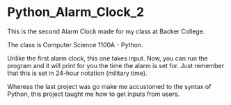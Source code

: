# Python_Alarm_Clock_2

This is the second Alarm Clock made for my class at Backer College.

The class is Computer Science 1100A - Python.

Unlike the first alarm clock, this one takes input.
Now, you can run the program and it will print for you the time the alarm is set for.
Just remember that this is set in 24-hour notation (military time).

Whereas the last project was go make me accustomed to the syntax of Python,
this project taught me how to get inputs from users.

